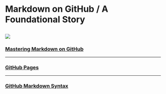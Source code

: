 # Markdown on GitHub / A Foundational Story
![](https://github.githubassets.com/images/modules/site/social-cards/github-social.png)
---
### [Mastering Markdown on GitHub](https://guides.github.com/features/mastering-markdown/0)
---
### [GitHub Pages](https://pages.github.com/)
---
### [GitHub Markdown Syntax](https://docs.github.com/en/github/writing-on-github/basic-writing-and-formatting-syntax)
